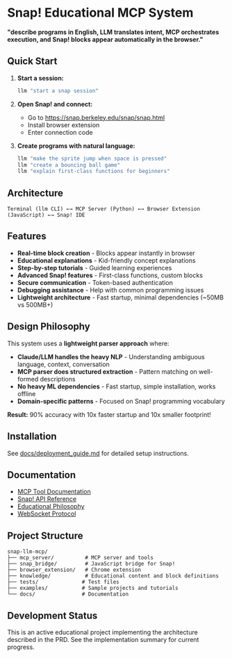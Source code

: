 # Snap! Educational MCP System

**"describe programs in English, LLM translates intent, MCP orchestrates execution, and Snap! blocks appear automatically in the browser."**

## Quick Start

1. **Start a session:**
   ```bash
   llm "start a snap session"
   ```

2. **Open Snap! and connect:**
   - Go to https://snap.berkeley.edu/snap/snap.html
   - Install browser extension
   - Enter connection code

3. **Create programs with natural language:**
   ```bash
   llm "make the sprite jump when space is pressed"
   llm "create a bouncing ball game"
   llm "explain first-class functions for beginners"
   ```

## Architecture

```
Terminal (llm CLI) ←→ MCP Server (Python) ←→ Browser Extension (JavaScript) ←→ Snap! IDE
```

## Features

- **Real-time block creation** - Blocks appear instantly in browser
- **Educational explanations** - Kid-friendly concept explanations
- **Step-by-step tutorials** - Guided learning experiences
- **Advanced Snap! features** - First-class functions, custom blocks
- **Secure communication** - Token-based authentication
- **Debugging assistance** - Help with common programming issues
- **Lightweight architecture** - Fast startup, minimal dependencies (~50MB vs 500MB+)

## Design Philosophy

This system uses a **lightweight parser approach** where:

- **Claude/LLM handles the heavy NLP** - Understanding ambiguous language, context, conversation
- **MCP parser does structured extraction** - Pattern matching on well-formed descriptions
- **No heavy ML dependencies** - Fast startup, simple installation, works offline
- **Domain-specific patterns** - Focused on Snap! programming vocabulary

**Result:** 90% accuracy with 10x faster startup and 10x smaller footprint!

## Installation

See [docs/deployment_guide.md](docs/deployment_guide.md) for detailed setup instructions.

## Documentation

- [MCP Tool Documentation](docs/mcp_tool_docs.md)
- [Snap! API Reference](docs/snap_api_reference.md)
- [Educational Philosophy](docs/educational_philosophy.md)
- [WebSocket Protocol](WebSocket%20Protocol%20Specification%20-%20SnapBridge.md)

## Project Structure

```
snap-llm-mcp/
├── mcp_server/          # MCP server and tools
├── snap_bridge/         # JavaScript bridge for Snap!
├── browser_extension/   # Chrome extension
├── knowledge/           # Educational content and block definitions
├── tests/              # Test files
├── examples/           # Sample projects and tutorials
└── docs/               # Documentation
```

## Development Status

This is an active educational project implementing the architecture described in the PRD. See the implementation summary for current progress.
